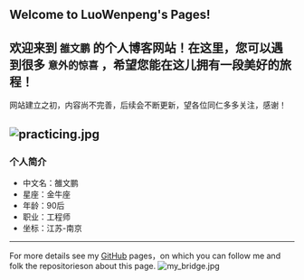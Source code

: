 ## Welcome to LuoWenpeng's Pages!

欢迎来到 `雒文鹏` 的个人博客网站！在这里，您可以遇到很多 `意外的惊喜` ，希望您能在这儿拥有一段美好的旅程！
---
网站建立之初，内容尚不完善，后续会不断更新，望各位同仁多多关注，感谢！

![practicing.jpg](../images/practicing.jpg)
---
### 个人简介
- 中文名：雒文鹏
- 星座：金牛座
- 年龄：90后
- 职业：工程师
- 坐标：江苏-南京

---
For more details see my [GitHub](https://guides.github.com/luowenpeng) pages，on which you can follow me and folk the repositorieson about this page.
![my_bridge.jpg](../images/my_bridge.jpg)
